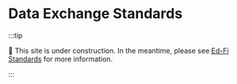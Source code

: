 # Data Exchange Standards

:::tip

🚧 This site is under construction. In the meantime, please see
[Ed-Fi Standards](https://edfi.atlassian.net/wiki/spaces/ETKB/pages/20875600/Ed-Fi+Standards)
for more information.

:::
